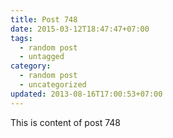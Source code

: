 ```yaml
---
title: Post 748
date: 2015-03-12T18:47:47+07:00
tags:
  - random post
  - untagged
category:
  - random post
  - uncategorized
updated: 2013-08-16T17:00:53+07:00
---
```

This is content of post 748